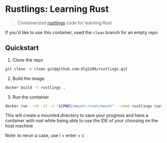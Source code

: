 # Rustlings: Learning Rust
> Containerized [rustlings](https://rustlings.cool/) code for learning Rust

If you'd like to use this container, used the `clean` branch for an empty repo

## Quickstart
1. Clone the repo
```bash
git clone -b clean git@github.com:dlg1206/rustlings.git
```

2. Build the image
```bash
docker build -t rustlings .
```

3. Run the container
```bash
docker run --rm -it -v "${PWD}/mount:/root/mount" --name rustlings rustlings
```
This will create a mounted directory to save your progress and have a container with rust while being able to use the
IDE of your choosing on the host machine

Note: to rerun a case, use l + enter + c